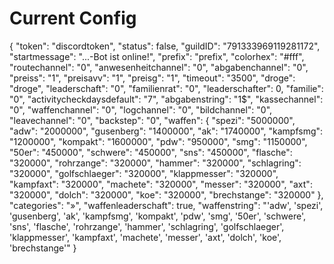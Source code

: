 # Current Config

{
  "token": "discordtoken",
  "status": false,
  "guildID": "791333969119281172",
  "startmessage": "...-Bot ist online!",
  "prefix": "prefix",
  "colorhex": "#fff",
  "routechannel": "0",
  "anwesenheitchannel": "0",
  "abgabenchannel": "0",
  "preiss": "1",
  "preisavv": "1",
  "preisg": "1",
  "timeout": "3500",
  "droge": "droge",
  "leaderschaft": "0",
  "familienrat": "0",
  "leaderschafter": 0,
  "familie": "0",
  "activitycheckdaysdefault": "7",
  "abgabenstring": "1$",
  "kassechannel": "0",
  "waffenchannel": "0",
  "logchannel": "0",
  "bildchannel": "0",
  "leavechannel": "0",
  "backstep": "0",
  "waffen": {
    "spezi": "5000000",
    "adw": "2000000",
    "gusenberg": "1400000",
    "ak": "1740000",
    "kampfsmg": "1200000",
    "kompakt": "1600000",
    "pdw": "950000",
    "smg": "1150000",
    "50er": "450000",
    "schwere": "450000",
    "sns": "450000",
    "flasche": "320000",
    "rohrzange": "320000",
    "hammer": "320000",
    "schlagring": "320000",
    "golfschlaeger": "320000",
    "klappmesser": "320000",
    "kampfaxt": "320000",
    "machete": "320000",
    "messer": "320000",
    "axt": "320000",
    "dolch": "320000",
    "koe": "320000",
    "brechstange": "320000"
  },
  "categories": "»",
  "waffenleaderschaft": true,
  "waffenstring": "'adw', 'spezi', 'gusenberg', 'ak', 'kampfsmg', 'kompakt', 'pdw', 'smg', '50er', 'schwere', 'sns', 'flasche', 'rohrzange', 'hammer', 'schlagring', 'golfschlaeger', 'klappmesser', 'kampfaxt', 'machete', 'messer', 'axt', 'dolch', 'koe', 'brechstange'"
}
